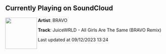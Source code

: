 ## Currently Playing on SoundCloud

[<img align="left" width="100" src="https://i1.sndcdn.com/artworks-Pog0rNlzwj1j5I8e-HjxPHw-t500x500.jpg">](https://soundcloud.com/bravo123456789/bravo-juice-world-remix?in=saxurn/sets/acid-override/)

**Artist**: BRAVO 

**Track**: JuiceWRLD - All Girls Are The Same (BRAVO Remix)

Last updated at 09/12/2023 13:24
